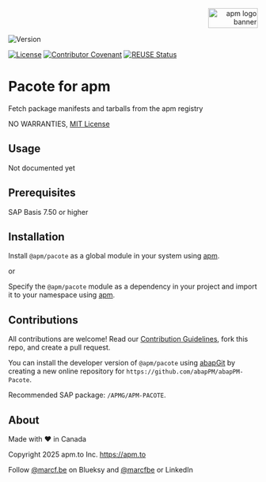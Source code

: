 <div align="right">
  <picture>
    <img width="100" height="40" alt="apm logo banner" src="https://github.com/abapPM/abapPM/blob/main/img/apm_banner.png?raw=true&ver=1.0.0">
  </picture>
</div>

![Version](https://img.shields.io/endpoint?url=https://shield.abappm.com/github/abapPM/abapPM-Pacote/src/%2523apmg%2523if_pacote.intf.abap/c_version&label=Version&color=blue)

[![License](https://img.shields.io/github/license/abapPM/abapPM-Pacote?label=License&color=success)](LICENSE)
[![Contributor Covenant](https://img.shields.io/badge/Contributor%20Covenant-2.1-4baaaa.svg?color=success)](https://github.com/abapPM/.github/blob/main/CODE_OF_CONDUCT.md)
[![REUSE Status](https://api.reuse.software/badge/github.com/abapPM/abapPM-Pacote)](https://api.reuse.software/info/github.com/abapPM/abapPM-Pacote)

# Pacote for apm

Fetch package manifests and tarballs from the apm registry

NO WARRANTIES, [MIT License](LICENSE)

## Usage

Not documented yet

## Prerequisites

SAP Basis 7.50 or higher

## Installation

Install `@apm/pacote` as a global module in your system using [apm](https://abappm.com).

or

Specify the `@apm/pacote` module as a dependency in your project and import it to your namespace using [apm](https://abappm.com).

## Contributions

All contributions are welcome! Read our [Contribution Guidelines](CONTRIBUTING.md), fork this repo, and create a pull request.

You can install the developer version of `@apm/pacote` using [abapGit](https://github.com/abapGit/abapGit) by creating a new online repository for `https://github.com/abapPM/abapPM-Pacote`.

Recommended SAP package: `/APMG/APM-PACOTE`.

## About

Made with ❤ in Canada

Copyright 2025 apm.to Inc. <https://apm.to>

Follow [@marcf.be](https://bsky.app/profile/marcf.be) on Blueksy and [@marcfbe](https://linkedin.com/in/marcfbe) or LinkedIn
